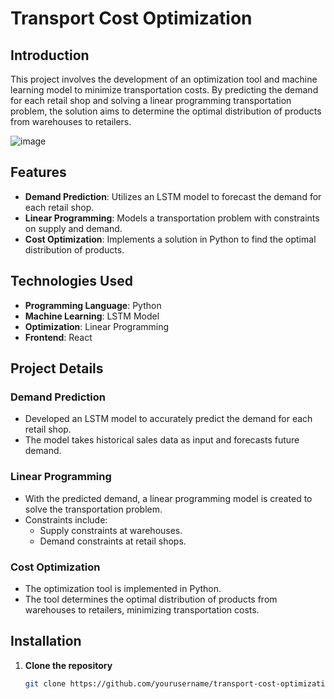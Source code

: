 # Transport Cost Optimization

## Introduction

This project involves the development of an optimization tool and machine learning model to minimize transportation costs. By predicting the demand for each retail shop and solving a linear programming transportation problem, the solution aims to determine the optimal distribution of products from warehouses to retailers.

![image](https://github.com/Harshit22209/Transportation-Cost-Backend/assets/119040511/d1579201-80fc-4b55-b40c-5ec77c8d125f)


## Features

- **Demand Prediction**: Utilizes an LSTM model to forecast the demand for each retail shop.
- **Linear Programming**: Models a transportation problem with constraints on supply and demand.
- **Cost Optimization**: Implements a solution in Python to find the optimal distribution of products.

## Technologies Used

- **Programming Language**: Python
- **Machine Learning**: LSTM Model
- **Optimization**: Linear Programming
- **Frontend**: React

## Project Details

### Demand Prediction

- Developed an LSTM model to accurately predict the demand for each retail shop.
- The model takes historical sales data as input and forecasts future demand.

### Linear Programming

- With the predicted demand, a linear programming model is created to solve the transportation problem.
- Constraints include:
  - Supply constraints at warehouses.
  - Demand constraints at retail shops.

### Cost Optimization

- The optimization tool is implemented in Python.
- The tool determines the optimal distribution of products from warehouses to retailers, minimizing transportation costs.

## Installation

1. **Clone the repository**
   ```bash
   git clone https://github.com/yourusername/transport-cost-optimization.git
